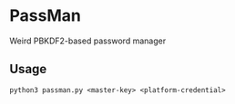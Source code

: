 # PassMan
Weird PBKDF2-based password manager

## Usage
```
python3 passman.py <master-key> <platform-credential>
```
